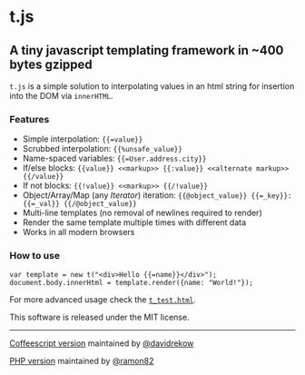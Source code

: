 # t.js
## A tiny javascript templating framework in ~400 bytes gzipped

`t.js` is a simple solution to interpolating values in an html string for insertion into the DOM via `innerHTML`.

### Features
 * Simple interpolation: `{{=value}}`
 * Scrubbed interpolation: `{{%unsafe_value}}`
 * Name-spaced variables: `{{=User.address.city}}`
 * If/else blocks: `{{value}} <<markup>> {{:value}} <<alternate markup>> {{/value}}`
 * If not blocks: `{{!value}} <<markup>> {{/!value}}`
 * Object/Array/Map (any *Iterator*)  iteration: `{{@object_value}} {{=_key}}:{{=_val}} {{/@object_value}}`
 * Multi-line templates (no removal of newlines required to render)
 * Render the same template multiple times with different data
 * Works in all modern browsers

### How to use

	var template = new t("<div>Hello {{=name}}</div>");
	document.body.innerHtml = template.render({name: "World!"});

For more advanced usage check the [`t_test.html`](https://github.com/jasonmoo/t.js/blob/master/t_test.html).

This software is released under the MIT license.

___

[Coffeescript version](https://github.com/davidrekow/t.coffee) maintained by [@davidrekow](https://github.com/davidrekow)

[PHP version](https://github.com/ramon82/t.php) maintained by [@ramon82](https://github.com/ramon82)
